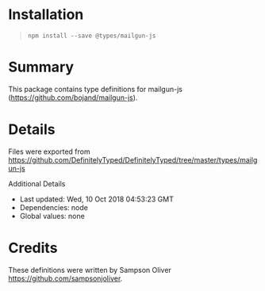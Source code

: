 # Installation
> `npm install --save @types/mailgun-js`

# Summary
This package contains type definitions for mailgun-js (https://github.com/bojand/mailgun-js).

# Details
Files were exported from https://github.com/DefinitelyTyped/DefinitelyTyped/tree/master/types/mailgun-js

Additional Details
 * Last updated: Wed, 10 Oct 2018 04:53:23 GMT
 * Dependencies: node
 * Global values: none

# Credits
These definitions were written by Sampson Oliver <https://github.com/sampsonjoliver>.
